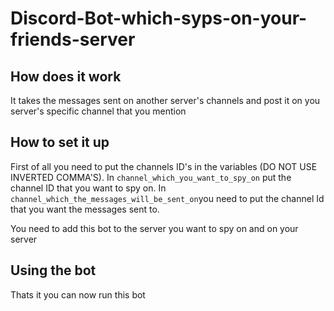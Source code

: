 # Discord-Bot-which-syps-on-your-friends-server
## How does it work
It takes the messages sent on another server's channels and post it on you server's specific channel that you mention 

## How to set it up
First of all you need to put the channels ID's in the variables (DO NOT USE INVERTED COMMA'S). In ```channel_which_you_want_to_spy_on``` put the channel ID that you want to spy on. In ```channel_which_the_messages_will_be_sent_on```you need to put the channel Id that you want the messages sent to.

You need to add this bot to the server you want to spy on and on your server

## Using the bot
Thats it you can now run this bot 
